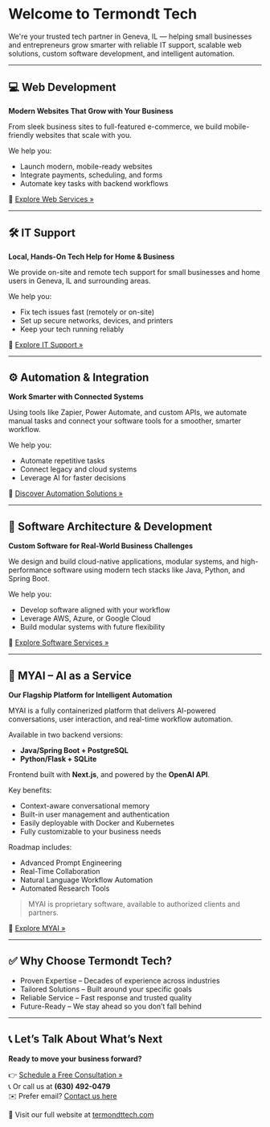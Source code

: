 # Welcome to Termondt Tech

We're your trusted tech partner in Geneva, IL — helping small businesses and entrepreneurs grow smarter with reliable IT support, scalable web solutions, custom software development, and intelligent automation.

---

## 💻 Web Development

**Modern Websites That Grow with Your Business**

From sleek business sites to full-featured e-commerce, we build mobile-friendly websites that scale with you.

We help you:
- Launch modern, mobile-ready websites
- Integrate payments, scheduling, and forms
- Automate key tasks with backend workflows

🔗 [Explore Web Services »](https://termondttech.com/web-development-services)

---

## 🛠 IT Support

**Local, Hands-On Tech Help for Home & Business**

We provide on-site and remote tech support for small businesses and home users in Geneva, IL and surrounding areas.

We help you:
- Fix tech issues fast (remotely or on-site)
- Set up secure networks, devices, and printers
- Keep your tech running reliably

🔗 [Explore IT Support »](https://termondttech.com/tech-support-services)

---

## ⚙️ Automation & Integration

**Work Smarter with Connected Systems**

Using tools like Zapier, Power Automate, and custom APIs, we automate manual tasks and connect your software tools for a smoother, smarter workflow.

We help you:
- Automate repetitive tasks
- Connect legacy and cloud systems
- Leverage AI for faster decisions

🔗 [Discover Automation Solutions »](https://termondttech.com/middleware-integration)

---

## 🧩 Software Architecture & Development

**Custom Software for Real-World Business Challenges**

We design and build cloud-native applications, modular systems, and high-performance software using modern tech stacks like Java, Python, and Spring Boot.

We help you:
- Develop software aligned with your workflow
- Leverage AWS, Azure, or Google Cloud
- Build modular systems with future flexibility

🔗 [Explore Software Services »](https://termondttech.com/software-architecture)

---

## 🤖 MYAI – AI as a Service

**Our Flagship Platform for Intelligent Automation**

MYAI is a fully containerized platform that delivers AI-powered conversations, user interaction, and real-time workflow automation.

Available in two backend versions:
- **Java/Spring Boot + PostgreSQL**
- **Python/Flask + SQLite**

Frontend built with **Next.js**, and powered by the **OpenAI API**.

Key benefits:
- Context-aware conversational memory
- Built-in user management and authentication
- Easily deployable with Docker and Kubernetes
- Fully customizable to your business needs

Roadmap includes:
- Advanced Prompt Engineering
- Real-Time Collaboration
- Natural Language Workflow Automation
- Automated Research Tools

> MYAI is proprietary software, available to authorized clients and partners.

🔗 [Explore MYAI »](https://termondttech.com/myai)

---

## ✅ Why Choose Termondt Tech?

- Proven Expertise – Decades of experience across industries  
- Tailored Solutions – Built around your specific goals  
- Reliable Service – Fast response and trusted quality  
- Future-Ready – We stay ahead so you don’t fall behind

---

## 📞 Let’s Talk About What’s Next

**Ready to move your business forward?**

👉 [Schedule a Free Consultation »](https://termondttechllc.setmore.com/services/96b4d1aa-cc4b-4b87-8b2f-3672ec6d1416)  
📞 Or call us at **(630) 492-0479**  
✉️ Prefer email? [Contact us here](https://termondttech.com/form/contact)

🔗 Visit our full website at [termondttech.com](https://termondttech.com)
